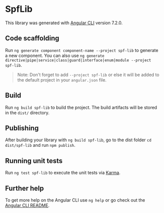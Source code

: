 # SpfLib

This library was generated with [Angular CLI](https://github.com/angular/angular-cli) version 7.2.0.

## Code scaffolding

Run `ng generate component component-name --project spf-lib` to generate a new component. You can also use `ng generate directive|pipe|service|class|guard|interface|enum|module --project spf-lib`.
> Note: Don't forget to add `--project spf-lib` or else it will be added to the default project in your `angular.json` file. 

## Build

Run `ng build spf-lib` to build the project. The build artifacts will be stored in the `dist/` directory.

## Publishing

After building your library with `ng build spf-lib`, go to the dist folder `cd dist/spf-lib` and run `npm publish`.

## Running unit tests

Run `ng test spf-lib` to execute the unit tests via [Karma](https://karma-runner.github.io).

## Further help

To get more help on the Angular CLI use `ng help` or go check out the [Angular CLI README](https://github.com/angular/angular-cli/blob/master/README.md).
